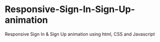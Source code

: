 # Responsive-Sign-In-Sign-Up-animation
Responsive Sign In &amp; Sign Up animation using html, CSS and Javascript
